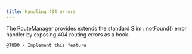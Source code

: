 ```yaml
---
title: Handling 404 errors
---
```


The RouteManager provides extends the standard Slim ::notFound() error handler
by exposing 404 routing errors as a hook.

`@TODO - Implement this feature`
